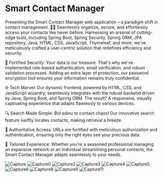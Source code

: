# Smart Contact Manager

Presenting the Smart Contact Manager web application – a paradigm shift in contact management. 📇💼 Seamlessly organize, secure, and effortlessly access your contacts like never before. Harnessing an arsenal of cutting-edge tools, including Spring Boot, Spring Security, Spring ORM, JPA repository, Java, HTML, CSS, JavaScript, Thymeleaf, and more, we've meticulously crafted a user-centric solution that redefines efficiency and security.

🔑 Fortified Security: Your data is our treasure. That's why we've implemented role-based authentication, email verification, and robust validation processes. Adding an extra layer of protection, our password encryption tool ensures your information remains truly confidential.

🌐 Tech Marvel: Our dynamic frontend, powered by HTML, CSS, and JavaScript wizardry, seamlessly integrates with the robust backend driven by Java, Spring Boot, and Spring ORM. The result? A responsive, visually captivating experience that adapts flawlessly to various devices.

🔍 Search Made Simple: Bid adieu to contact chaos! Our innovative search feature swiftly locates contacts, making retrieval a breeze.

🔐 Authoritative Access: URLs are fortified with meticulous authorization and authentication, ensuring only the right eyes see your precious data.

💬 Tailored Experience: Whether you're a seasoned professional managing an expansive network or an individual streamlining personal contacts, the Smart Contact Manager adapts seamlessly to your needs.

![Capture](https://github.com/user-attachments/assets/464aef65-58e4-4405-95d9-725385843346)
![Capture0](https://github.com/user-attachments/assets/aef5dd68-afdb-4a33-85d8-cde9d00b836b)
![Capture2](https://github.com/user-attachments/assets/93736b60-602b-4bf3-af1c-936be490d64c)
![Capture3](https://github.com/user-attachments/assets/84ac968a-ebff-40c9-95ba-395c47fbdadf)
![Capture4](https://github.com/user-attachments/assets/1e214ab0-2828-455b-ac2c-9c73f32f4b25)
![Capture5](https://github.com/user-attachments/assets/21c25eb1-12e1-4bed-b16a-d6691f8a9aa4)
![Capture6](https://github.com/user-attachments/assets/74b430a4-90c9-499b-8c4a-2ddfc51f773d)
![Capture8](https://github.com/user-attachments/assets/8296b71b-6d8f-4e33-9d0a-23bfb429ee5e)
![Capture9](https://github.com/user-attachments/assets/636cb267-57d3-4bcf-8a3d-61171c50f591)
![Capture11](https://github.com/user-attachments/assets/4fbe029a-cfc0-4e24-858f-16add268c851)
